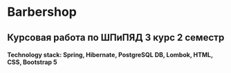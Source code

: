 # Barbershop
## Курсовая работа по ШПиПЯД 3 курс 2 семестр
#### Technology stack: Spring, Hibernate, PostgreSQL DB, Lombok, HTML, CSS, Bootstrap 5
